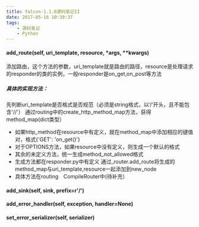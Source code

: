 ```yaml
---
title: falcon-1.1.0源码笔记II
date: 2017-05-16 10:39:37
tags:
    - 源码笔记
    - Python
---
```


#### add_route(self, uri_template, resource, \*args, \**kwargs)

添加路由，这个方法的参数，uri_template就是路由的路径，resource是处理请求的responder的类的实例，一般responder是on_get,on_post等方法

##### 具体的实现方法：
先判断uri_template是否格式是否规范（必须是string格式，以‘/’开头，且不能包含'//'）
通过routing中的create_http_method_map方法，获得method_map(dict类型）
* 如果http_method在resource中有定义，就在method_map中添加相应的键值对，格式{'GET': 'on_get()'}
* 对于OPTIONS方法，如果resource中没有定义，则生成一个默认的格式
* 其余的未定义方法，统一生成method_not_allowed格式
* 生成方法都在responder.py中有定义
通过_router.add_route将生成的method_map与uri_template,resource一起添加到new_node 
* 具体方法在routing　CompileRouter中(待补充）

#### add_sink(self, sink, prefix=r'/')
#### add_error_handler(self, exception, handler=None)
#### set_error_serializer(self, serializer)
